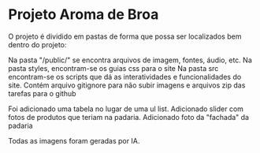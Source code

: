 # Projeto Aroma de Broa

O projeto é dividido em pastas de forma que possa ser localizados bem dentro do projeto:

Na pasta "/public/" se encontra arquivos de imagem, fontes, áudio, etc.
Na pasta styles, encontram-se os guias css para o site
Na pasta src encontram-se os scripts que dá as interatividades e funcionalidades do site.
Contém arquivo gitignore para não subir imagens e arquivos zip das tarefas para o github

Foi adicionado uma tabela no lugar de uma ul list.
Adicionado slider com fotos de produtos que teriam na padaria.
Adicionado foto da "fachada" da padaria

Todas as imagens foram geradas por IA.